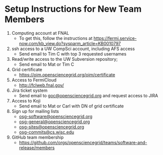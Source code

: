 Setup Instructions for New Team Members
=======================================

1. Computing account at FNAL
    -   To get this, follow the instructions at <https://fermi.service-now.com/kb_view.do?sysparm_article=KB0010797>
1. ssh access to a UW CompSci account, including AFS access
    - Send email to Tim C with top 3 requested usernames
1. Read/write access to the UW Subversion repository;
    - Send email to Mat or Tim C
1. Grid certificate
    - <https://oim.opensciencegrid.org/oim/certificate>
1. Access to FermiCloud
    - <http://fclweb.fnal.gov/>
1. Jira ticket system
    - Send email to <goc@opensciencegrid.org> and request access to JIRA
1. Access to Koji
    - Send email to Mat or Carl with DN of grid certificate
1. Sign up for mailing lists
    - osg-software@opensciencegrid.org
    - osg-general@opensciencegrid.org
    - osg-sites@opensciencegrid.org
    - osg-commits@cs.wisc.edu
1. GitHub team membership
    - <https://github.com/orgs/opensciencegrid/teams/software-and-release/members>
